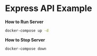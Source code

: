 # Express API Example

**How to Run Server**
```sh
docker-compose up -d
```

**How to Stop Server**
```sh
docker-compose down
```